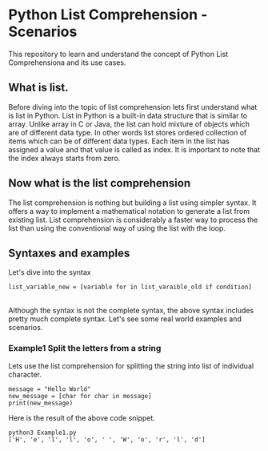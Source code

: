 # Python List Comprehension - Scenarios
This repository to learn and understand the concept of Python List Comprehensiona and its use cases.

## What is list.
Before diving into the topic of list comprehension lets first understand what is list in Python. List in Python is a built-in data structure that is similar to array. Unlike array in C or Java, the list can hold mixture of objects which are of different data type. In other words list stores ordered collection of items which can be of different data types. Each item in the list has assigned a value and that value is called as index. It is important to note that the index always starts from zero.

## Now what is the list comprehension
The list comprehension is nothing but building a list using simpler syntax. It offers a way to implement a mathematical notation to generate a list from existing list. List comprehension is considerably a faster way to process the list than using the conventional way of using the list with the loop.

## Syntaxes and examples
Let's dive into the syntax </br>
```
list_variable_new = [variable for in list_varaible_old if condition]
```
<br> Although the syntax is not the complete syntax, the above syntax includes pretty much complete syntax. Let's see some real world examples and scenarios.

### Example1 Split the letters from a string
Lets use the list comprehension for splitting the string into list of individual character. <br>
``` 
message = "Hello World"
new_message = [char for char in message]
print(new_message)
```
Here is the result of the above code snippet.
``` 
python3 Example1.py
['H', 'e', 'l', 'l', 'o', ' ', 'W', 'o', 'r', 'l', 'd'] 
```
 
 